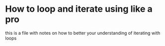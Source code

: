 # How to loop and iterate using like a pro
this is a file with notes on how to better your understanding of iterating with  loops
